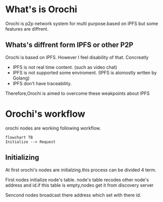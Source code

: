 # What's is Orochi

Orochi is p2p network system for multi purpose.based on IPFS but some features are diffrent.

## Whats's diffrent form IPFS or other P2P

Orochi is based on IPFS. However I feel disability of that. Concreatly

- IPFS is not real time content. (such as video chat)
- IPFS is not supported some enviroment. (IPFS is alomostly wrtten by Golang)
- IPFS don't have traceability.

Therefore,Orochi is aimed to overcome these weakpoints about IPFS

# Orochi's workflow
orochi nodes are working following workflow.

```mermaid
flowchart TB
Initialize --> Request
````

## Initializing 
At first orochi's nodes are initialzing.this process can be divided 4 term.

First nodes initialize node's table. node's table recodes other node's address and id.if this table is empty,nodes get it from discovery server

Sencond nodes broadcast there address which set with there id.
